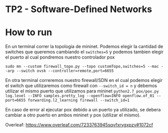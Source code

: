 # TP2 - Software-Defined Networks


# How to run

En un terminal correr la topologia de mininet. Podemos elegir la cantidad de switches que queremos cambiando el ```switches=5``` y podemos tambien elegir el puerto al cual pondremos nuestro controlador pox

```sudo mn --custom firewall_topo.py --topo customTopo,switches=5 --mac --arp --switch ovsk --controller=remote,port=6655 ```

En otra terminal correremos nuestro firewall/SDN en el cual podemos elegir el switch que utilizaremos como firewall con ```--switch_id = n``` y debemos utilizar el mismo puerto que utilizamos para mininet
```python2.7 pox/pox.py log.level --INFO samples.pretty_log --openflow=INFO openflow.of_01 --port=6655 forwarding.l2_learning firewall --switch_id=1 ```

En caso de error al ejecutar pox debido a un puerto ya utilizado, se debera cambiar a otro puerto en ambos mininet y pox (utilizar el mismo).

Overleaf: https://www.overleaf.com/7233763945sqvfxrvgxpzv#1072cf

